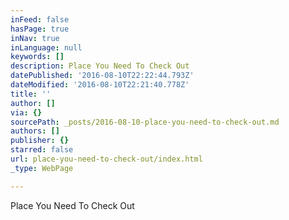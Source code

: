 ```yaml
---
inFeed: false
hasPage: true
inNav: true
inLanguage: null
keywords: []
description: Place You Need To Check Out
datePublished: '2016-08-10T22:22:44.793Z'
dateModified: '2016-08-10T22:21:40.778Z'
title: ''
author: []
via: {}
sourcePath: _posts/2016-08-10-place-you-need-to-check-out.md
authors: []
publisher: {}
starred: false
url: place-you-need-to-check-out/index.html
_type: WebPage

---
```

Place You Need To Check Out